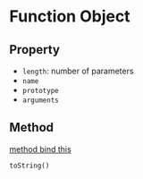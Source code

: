 # Function Object

## Property

- `length`: number of parameters
- `name`
- `prototype`
- `arguments`

## Method

[method bind this](javascript-function-bind.md)

`toString()`